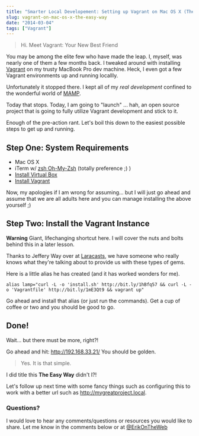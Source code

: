```yaml
---
title: "Smarter Local Developement: Setting up Vagrant on Mac OS X (The Easy Way)"
slug: vagrant-on-mac-os-x-the-easy-way
date: "2014-03-04"
tags: ["Vagrant"]
---
```


> Hi. Meet Vagrant: Your New Best Friend

You may be among the elite few who have made the leap. I, myself, was nearly one of them a few months back. I tweaked around with installing [Vagrant](www.vagrantup.com) on my trusty MacBook Pro dev machine. Heck, I even got a few Vagrant environments up and running locallly.

Unfortunately it stopped there. I kept all of my *real development* confined to the wonderful world of [MAMP](http://www.mamp.info/en/index.html).

Today that stops. Today, I am going to "launch" ... hah, an open source project that is going to fully utilize Vagrant development and stick to it.

Enough of the pre-action rant. Let's boil this down to the easiest possible steps to get up and running.

## Step One: System Requirements

* Mac OS X
* iTerm w/ [zsh Oh-My-Zsh](https://github.com/robbyrussell/oh-my-zsh) (totally preference ;) )
* [Install Virtual Box](https://www.virtualbox.org/wiki/Downloads)
* [Install Vagrant](http://www.vagrantup.com/)

Now, my apologies if I am wrong for assuming... but I will just go ahead and assume that we are all adults here and you can manage installing the above yourself ;)

## Step Two: Install the Vagrant Instance

**Warning** Giant, lifechanging shortcut here. I will cover the nuts and bolts behind this in a later lesson.

Thanks to Jeffery Way over at [Laracasts](https://laracasts.com/lessons/get-off-mamp-now), we have someone who really knows what they're talking about to provide us with these types of gems.

Here is a little alias he has created (and it has worked wonders for me).

    alias lamp="curl -L -o 'install.sh' http://bit.ly/1hBfq57 && curl -L -o 'Vagrantfile' http://bit.ly/1mE3Qt9 && vagrant up"

Go ahead and install that alias (or just run the commands). Get a cup of coffee or two and you should be good to go.

## Done!

Wait... but there must be more, right?! 

Go ahead and hit: http://192.168.33.21/ You should be golden.

> Yes. It is that simple.

I did title this **The Easy Way** didn't I?!

Let's follow up next time with some fancy things such as configuring this to work with a better url such as http://mygreatproject.local.

### Questions?

I would love to hear any comments/questions or resources you would like to share. Let me know in the comments below or at [@ErikOnTheWeb](http://twitter.com/erikontheweb)
